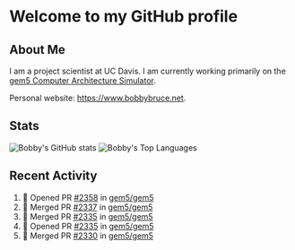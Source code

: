 # Welcome to my GitHub profile

## About Me

I am a project scientist at UC Davis. I am currently working primarily on the [gem5 Computer Architecture Simulator](https://github.com/gem5).

Personal website: <https://www.bobbybruce.net>.

## Stats

![Bobby's GitHub stats](https://github-readme-stats.vercel.app/api?username=bobbyrbruce&show_icons=true&theme=responsive&include_all_commits=true&count_private=true&show=reviews&disable_animations=true)
![Bobby's Top Languages ](https://github-readme-stats.vercel.app/api/top-langs/?username=bobbyrbruce&layout=compact&theme=responsive&count_private=true&langs_count=10&disable_animations=true)

## Recent Activity

<!--START_SECTION:activity-->
1. 💪 Opened PR [#2358](https://github.com/gem5/gem5/pull/2358) in [gem5/gem5](https://github.com/gem5/gem5)
2. 🎉 Merged PR [#2337](https://github.com/gem5/gem5/pull/2337) in [gem5/gem5](https://github.com/gem5/gem5)
3. 🎉 Merged PR [#2335](https://github.com/gem5/gem5/pull/2335) in [gem5/gem5](https://github.com/gem5/gem5)
4. 💪 Opened PR [#2335](https://github.com/gem5/gem5/pull/2335) in [gem5/gem5](https://github.com/gem5/gem5)
5. 🎉 Merged PR [#2330](https://github.com/gem5/gem5/pull/2330) in [gem5/gem5](https://github.com/gem5/gem5)
<!--END_SECTION:activity-->
